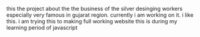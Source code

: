 this the project about the the business of the silver desinging workers especially very famous in gujarat region. currently i am working on it.
i like this.
i am trying this to making full working website this is during my learning period of javascript
